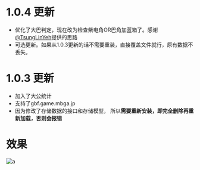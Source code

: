 # 1.0.4 更新
- 优化了大巴判定，现在改为检查紫电角OR巴角加蓝箱了。感谢[@TsungLinYeh](https://github.com/TsungLinYeh)提供的思路
- 可选更新。如果从1.0.3更新的话不需要重装，直接覆盖文件就行，原有数据不丢失。

# 1.0.3 更新
- 加入了大公统计
- 支持了gbf.game.mbga.jp
- 因为修改了存储数据的接口和存储模型， 所以**需要重新安装，即完全删除再重新加载，否则会报错**


# 效果

![a](https://i.imgur.com/CqjstCI.png)
